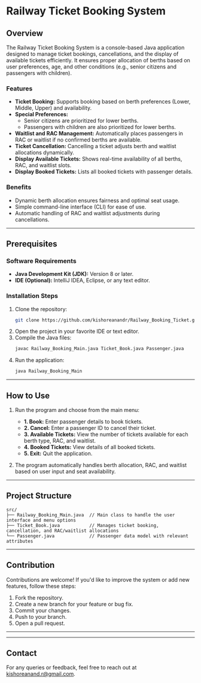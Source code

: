 # Railway Ticket Booking System

## Overview
The Railway Ticket Booking System is a console-based Java application designed to manage ticket bookings, cancellations, and the display of available tickets efficiently. It ensures proper allocation of berths based on user preferences, age, and other conditions (e.g., senior citizens and passengers with children).

### Features
- **Ticket Booking:** Supports booking based on berth preferences (Lower, Middle, Upper) and availability.
- **Special Preferences:** 
  - Senior citizens are prioritized for lower berths.
  - Passengers with children are also prioritized for lower berths.
- **Waitlist and RAC Management:** Automatically places passengers in RAC or waitlist if no confirmed berths are available.
- **Ticket Cancellation:** Cancelling a ticket adjusts berth and waitlist allocations dynamically.
- **Display Available Tickets:** Shows real-time availability of all berths, RAC, and waitlist slots.
- **Display Booked Tickets:** Lists all booked tickets with passenger details.

### Benefits
- Dynamic berth allocation ensures fairness and optimal seat usage.
- Simple command-line interface (CLI) for ease of use.
- Automatic handling of RAC and waitlist adjustments during cancellations.

---

## Prerequisites

### Software Requirements
- **Java Development Kit (JDK):** Version 8 or later.
- **IDE (Optional):** IntelliJ IDEA, Eclipse, or any text editor.

### Installation Steps
1. Clone the repository:
   ```bash
   git clone https://github.com/kishoreanandr/Railway_Booking_Ticket.git
   ```
2. Open the project in your favorite IDE or text editor.
3. Compile the Java files:
   ```bash
   javac Railway_Booking_Main.java Ticket_Book.java Passenger.java
   ```
4. Run the application:
   ```bash
   java Railway_Booking_Main
   ```

---

## How to Use

1. Run the program and choose from the main menu:
   - **1. Book:** Enter passenger details to book tickets.
   - **2. Cancel:** Enter a passenger ID to cancel their ticket.
   - **3. Available Tickets:** View the number of tickets available for each berth type, RAC, and waitlist.
   - **4. Booked Tickets:** View details of all booked tickets.
   - **5. Exit:** Quit the application.

2. The program automatically handles berth allocation, RAC, and waitlist based on user input and seat availability.

---

## Project Structure

```plaintext
src/
├── Railway_Booking_Main.java  // Main class to handle the user interface and menu options
├── Ticket_Book.java           // Manages ticket booking, cancellation, and RAC/waitlist allocations
└── Passenger.java             // Passenger data model with relevant attributes
```

---

## Contribution

Contributions are welcome! If you'd like to improve the system or add new features, follow these steps:

1. Fork the repository.
2. Create a new branch for your feature or bug fix.
3. Commit your changes.
4. Push to your branch.
5. Open a pull request.

---


---

## Contact
For any queries or feedback, feel free to reach out at kishoreanand.r@gmail.com.
